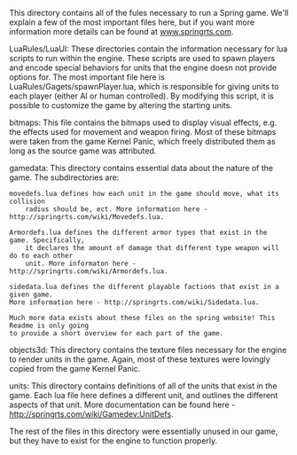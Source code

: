 This directory contains all of the fules necessary to run a Spring game. We'll explain 
a few of the most important files here, but if you want more information more details 
can be found at www.springrts.com. 

LuaRules/LuaUI: These directories contain the information necessary for lua scripts
to run within the engine. These scripts are used to spawn players and encode special
behaviors for units that the engine doesn not provide options for. The most important 
file here is LuaRules/Gagets/spawnPlayer.lua, which is responsible for giving units
to each player (either AI or human controlled). By modifying this script, it is possible
to customize the game by altering the starting units.

bitmaps: This file contains the bitmaps used to display visual effects, e.g. the effects
used for movement and weapon firing. Most of these bitmaps were taken from the game Kernel
Panic, which freely distributed them as long as the source game was attributed.

gamedata: This directory contains essential data about the nature of the game. The subdirectories are:
    
    movedefs.lua defines how each unit in the game should move, what its collision 
        radius should be, ect. More information here - http://springrts.com/wiki/Movedefs.lua.
    
    Armordefs.lua defines the different armor types that exist in the game. Specifically,
        it declares the amount of damage that different type weapon will do to each other
        unit. More informaton here - http://springrts.com/wiki/Armordefs.lua.
    
    sidedata.lua defines the different playable factions that exist in a given game.
    More information here - http://springrts.com/wiki/Sidedata.lua.
    
    Much more data exists about these files on the spring website! This Readme is only going
    to provide a short overview for each part of the game. 

objects3d: This directory contains the texture files necessary for the engine to 
render units in the game. Again, most of these textures were lovingly copied from the
game Kernel Panic. 

units: This directory contains definitions of all of the units that exist in the game. 
Each lua file here defines a different unit, and outlines the different aspects of that 
unit. More documentation can be found here - http://springrts.com/wiki/Gamedev:UnitDefs.


The rest of the files in this directory were essentially unused in our game, but they
have to exist for the engine to function properly. 

